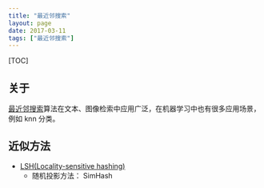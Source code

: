 ```yaml
---
title: "最近邻搜索"
layout: page
date: 2017-03-11
tags: ["最近邻搜索"]
---
```

[TOC]

## 关于
[最近邻搜索](https://en.wikipedia.org/wiki/Nearest_neighbor_search)算法在文本、图像检索中应用广泛，在机器学习中也有很多应用场景，例如 knn 分类。

## 近似方法
- [LSH(Locality-sensitive hashing)](https://en.wikipedia.org/wiki/Locality-sensitive_hashing)
    - 随机投影方法： SimHash
